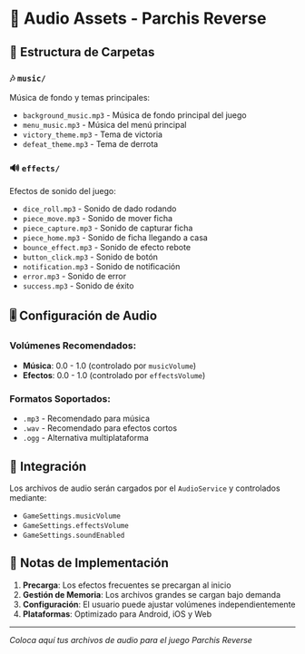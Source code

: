 # 🎵 Audio Assets - Parchis Reverse

## 📁 Estructura de Carpetas

### 🎶 `music/`
Música de fondo y temas principales:
- `background_music.mp3` - Música de fondo principal del juego
- `menu_music.mp3` - Música del menú principal
- `victory_theme.mp3` - Tema de victoria
- `defeat_theme.mp3` - Tema de derrota

### 🔊 `effects/`
Efectos de sonido del juego:
- `dice_roll.mp3` - Sonido de dado rodando
- `piece_move.mp3` - Sonido de mover ficha
- `piece_capture.mp3` - Sonido de capturar ficha
- `piece_home.mp3` - Sonido de ficha llegando a casa
- `bounce_effect.mp3` - Sonido de efecto rebote
- `button_click.mp3` - Sonido de botón
- `notification.mp3` - Sonido de notificación
- `error.mp3` - Sonido de error
- `success.mp3` - Sonido de éxito

## 🎚️ Configuración de Audio

### Volúmenes Recomendados:
- **Música**: 0.0 - 1.0 (controlado por `musicVolume`)
- **Efectos**: 0.0 - 1.0 (controlado por `effectsVolume`)

### Formatos Soportados:
- `.mp3` - Recomendado para música
- `.wav` - Recomendado para efectos cortos
- `.ogg` - Alternativa multiplataforma

## 📱 Integración

Los archivos de audio serán cargados por el `AudioService` y controlados mediante:
- `GameSettings.musicVolume`
- `GameSettings.effectsVolume`
- `GameSettings.soundEnabled`

## 📝 Notas de Implementación

1. **Precarga**: Los efectos frecuentes se precargan al inicio
2. **Gestión de Memoria**: Los archivos grandes se cargan bajo demanda
3. **Configuración**: El usuario puede ajustar volúmenes independientemente
4. **Plataformas**: Optimizado para Android, iOS y Web

---
*Coloca aquí tus archivos de audio para el juego Parchis Reverse*